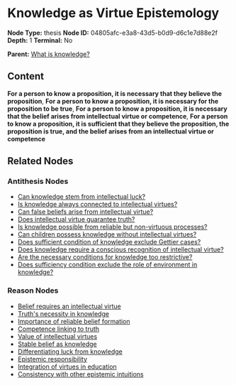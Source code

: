 # Knowledge as Virtue Epistemology

**Node Type:** thesis
**Node ID:** 04805afc-e3a8-43d5-b0d9-d6c1e7d88e2f
**Depth:** 1
**Terminal:** No

**Parent:** [What is knowledge?](what-is-knowledge-question-52c408fa-b75d-4f4d-a6ec-27d43ecfed31.md)

## Content

**For a person to know a proposition, it is necessary that they believe the proposition**, **For a person to know a proposition, it is necessary for the proposition to be true**, **For a person to know a proposition, it is necessary that the belief arises from intellectual virtue or competence**, **For a person to know a proposition, it is sufficient that they believe the proposition, the proposition is true, and the belief arises from an intellectual virtue or competence**

## Related Nodes

### Antithesis Nodes

- [Can knowledge stem from intellectual luck?](can-knowledge-stem-from-intellectual-luck-antithesis-95972b01-fd6a-49c9-837e-10037dd59bfa.md)
- [Is knowledge always connected to intellectual virtues?](is-knowledge-always-connected-to-intellectual-virtues-antithesis-c8b41566-8921-43f9-bece-dbd8c25bfc66.md)
- [Can false beliefs arise from intellectual virtue?](can-false-beliefs-arise-from-intellectual-virtue-antithesis-f20c8efa-c96c-42dc-a135-ed314b473ab4.md)
- [Does intellectual virtue guarantee truth?](does-intellectual-virtue-guarantee-truth-antithesis-8807e86f-bbaa-440c-a810-c62552b469ca.md)
- [Is knowledge possible from reliable but non-virtuous processes?](is-knowledge-possible-from-reliable-but-non-virtuous-processes-antithesis-a7c14e5a-61e8-49ed-b6ba-edd0812d5335.md)
- [Can children possess knowledge without intellectual virtues?](can-children-possess-knowledge-without-intellectual-virtues-antithesis-a6115012-acd0-425d-92ea-58e18206c488.md)
- [Does sufficient condition of knowledge exclude Gettier cases?](does-sufficient-condition-of-knowledge-exclude-gettier-cases-antithesis-9a36bfaa-4066-479e-9dc5-be0d2803f004.md)
- [Does knowledge require a conscious recognition of intellectual virtue?](does-knowledge-require-a-conscious-recognition-of-intellectual-virtue-antithesis-747b835f-aeae-42ef-83ad-e5dd01480bd0.md)
- [Are the necessary conditions for knowledge too restrictive?](are-the-necessary-conditions-for-knowledge-too-restrictive-antithesis-41104b7a-4d48-4fea-b678-b70637c649e8.md)
- [Does sufficiency condition exclude the role of environment in knowledge?](does-sufficiency-condition-exclude-the-role-of-environment-in-knowledge-antithesis-4163159d-c868-4033-b2d4-e546c7adcdd1.md)

### Reason Nodes

- [Belief requires an intellectual virtue](belief-requires-an-intellectual-virtue-reason-5700fdf2-ea48-4a91-ac9f-3ba32850b582.md)
- [Truth's necessity in knowledge](truths-necessity-in-knowledge-reason-ef16d1bb-4c37-4f69-b86a-83b60a53f699.md)
- [Importance of reliable belief formation](importance-of-reliable-belief-formation-reason-9447532c-0069-4be2-b177-d791b762b33b.md)
- [Competence linking to truth](competence-linking-to-truth-reason-75a72102-b283-4df0-9b12-27f19b8d04ac.md)
- [Value of intellectual virtues](value-of-intellectual-virtues-reason-66f668a1-5bac-4197-86ca-5a099d1625b5.md)
- [Stable belief as knowledge](stable-belief-as-knowledge-reason-299dd894-05ff-469c-9a51-54cfcf3b946e.md)
- [Differentiating luck from knowledge](differentiating-luck-from-knowledge-reason-cd884c59-11be-409d-9ef2-39f69af189e2.md)
- [Epistemic responsibility](epistemic-responsibility-reason-ed24838c-ac35-47c3-801e-27c2edb2fa4a.md)
- [Integration of virtues in education](integration-of-virtues-in-education-reason-f43e80b9-b7a2-46a9-89f7-768aef2e6746.md)
- [Consistency with other epistemic intuitions](consistency-with-other-epistemic-intuitions-reason-1a8e9ff6-12ea-43b3-ad18-5b908a18f2a2.md)
